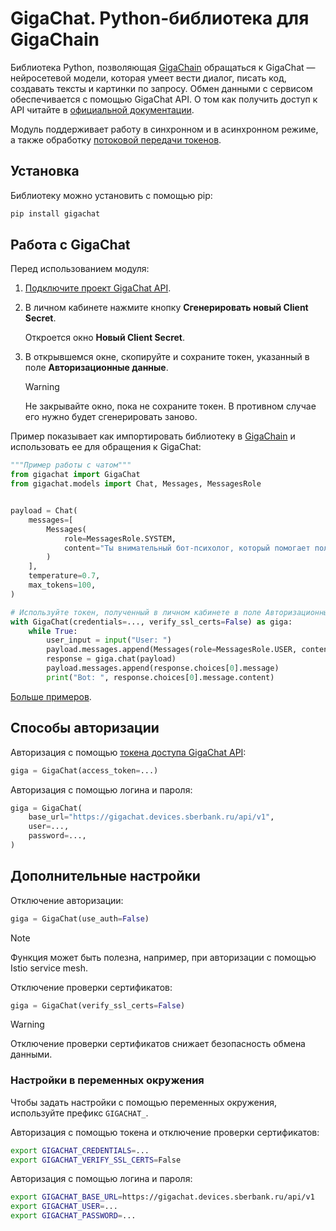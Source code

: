 # GigaChat. Python-библиотека для GigaChain

Библиотека Python, позволяющая [GigaChain](https://github.com/ai-forever/gigachain) обращаться к GigaChat — нейросетевой модели, которая умеет вести диалог, писать код, создавать тексты и картинки по запросу. Обмен данными с сервисом обеспечивается с помощью GigaChat API. О том как получить доступ к API читайте в [официальной документации](https://developers.sber.ru/docs/ru/gigachat/api/integration).

Модуль поддерживает работу в синхронном и в асинхронном режиме, а также обработку [потоковой передачи токенов](https://developers.sber.ru/docs/ru/gigachat/api/response-token-streaming).

## Установка

Библиотеку можно установить с помощью pip:

```sh
pip install gigachat
```
## Работа с GigaChat

Перед использованием модуля:

1. [Подключите проект GigaChat API](https://developers.sber.ru/docs/ru/gigachat/api/integration).
2. В личном кабинете нажмите кнопку **Сгенерировать новый Client Secret**.

   Откроется окно **Новый Client Secret**.

3. В открывшемся окне, скопируйте и сохраните токен, указанный в поле **Авторизационные данные**.

   > [!WARNING]
   > Не закрывайте окно, пока не сохраните токен. В противном случае его нужно будет сгенерировать заново.

Пример показывает как импортировать библиотеку в [GigaChain](https://github.com/ai-forever/gigachain) и использовать ее для обращения к GigaChat:

```py
"""Пример работы с чатом"""
from gigachat import GigaChat
from gigachat.models import Chat, Messages, MessagesRole


payload = Chat(
    messages=[
        Messages(
            role=MessagesRole.SYSTEM,
            content="Ты внимательный бот-психолог, который помогает пользователю решить его проблемы."
        )
    ],
    temperature=0.7,
    max_tokens=100,
)

# Используйте токен, полученный в личном кабинете в поле Авторизационные данные
with GigaChat(credentials=..., verify_ssl_certs=False) as giga:
    while True:
        user_input = input("User: ")
        payload.messages.append(Messages(role=MessagesRole.USER, content=user_input))
        response = giga.chat(payload)
        payload.messages.append(response.choices[0].message)
        print("Bot: ", response.choices[0].message.content)
```

[Больше примеров](./examples/README.md).

## Способы авторизации

Авторизация с помощью [токена доступа GigaChat API](https://developers.sber.ru/docs/ru/gigachat/api/authorization):

```py
giga = GigaChat(access_token=...)
```

Авторизация с помощью логина и пароля:

```py
giga = GigaChat(
    base_url="https://gigachat.devices.sberbank.ru/api/v1",
    user=...,
    password=...,
)
```

## Дополнительные настройки

Отключение авторизации:

```py
giga = GigaChat(use_auth=False)
```

> [!NOTE]
> Функция может быть полезна, например, при авторизации с помощью Istio service mesh.

Отключение проверки сертификатов:

```py
giga = GigaChat(verify_ssl_certs=False)
```

> [!WARNING]
> Отключение проверки сертификатов снижает безопасность обмена данными.


### Настройки в переменных окружения

Чтобы задать настройки с помощью переменных окружения, используйте префикс `GIGACHAT_`.

Авторизация с помощью токена и отключение проверки сертификатов:

```sh
export GIGACHAT_CREDENTIALS=...
export GIGACHAT_VERIFY_SSL_CERTS=False
```

Авторизация с помощью логина и пароля:

```sh
export GIGACHAT_BASE_URL=https://gigachat.devices.sberbank.ru/api/v1
export GIGACHAT_USER=...
export GIGACHAT_PASSWORD=...
```
